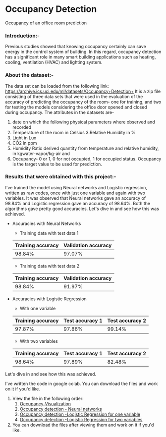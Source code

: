 # Occupancy Detection
Occupancy of an office room prediction 

### Introduction:-

Previous studies showed that knowing occupancy certainly can save energy in the control system of building. In
this regard, occupancy detection has a significant role in many smart building applications such as heating, cooling,
ventilation (HVAC) and lighting system.

### About the dataset:-

The data set can be loaded from the following link: https://archive.ics.uci.edu/ml/datasets/Occupancy+Detection+
It is a zip file consisting of three data sets that were used in the evaluation of the accuracy of predicting the occupancy of the room- one for training, and two for testing the models considering the office door opened and closed during occupancy. 
The attributes in the datasets are-
1. date on which the following physical parameters where observed and recorded
2. Temperature of the room in Celsius
3.Relative Humidity in %
4. Light in Lux
5. CO2 in ppm
6. Humidity Ratio derived quantity from temperature and relative humidity, in kgwater-vapor/kg-air and 
7. Occupancy- 0 or 1, 0 for not occupied, 1 for occupied status.
Occupancy is the target value to be used for prediction.

### Results that were obtained with this project:- 
I've trained the model using Neural networks and Logistic regression, written as raw codes, once with just one variable and again with two variables.
It was observed that Neural networks gave an accuracy of 98.84% and Logistic regression gave an accuracy of 98.64%. 
Both the algorithms gave pretty good accuracies. Let's dive in and see how this was achieved.
* Accuracies with Neural Networks
    * Training data with test data 1
    
     | Training accuracy  | Validation accuracy |
     | -----------------  | ------------------- |
     |     98.84%         |     97.07%          |
    * Training data with test data 2
    
     |   Training accuracy  | Validation accuracy |
     |   -----------------  | ------------------- |
     |       98.84%         |    91.97%           | 
            
* Accuracies with Logistic Regression
    * With one variable 
    
    |  Training accuracy  | Test accuracy 1 | Test accuracy 2 |
    |  -----------------  | --------------- | --------------- |
    |         97.87%      |      97.86%     |   99.14%        |
    
    * With two variables 
    
    |  Training accuracy  | Test accuracy 1 | Test accuracy 2 |
    | --------------      | --------------- | --------------- |
    |         98.64%      |      97.89%     |   82.48%        | 
    
Let's dive in and see how this was achieved.

I've written the code in google colab. You can download the files and work on it if you'd like.
1. View the file in the following order:
    1. [Occupancy-Visualization](https://colab.research.google.com/drive/1QbQwK3mvy4LVsgF87AaAmxYqvkYjrsRw)
    2. [Occupancy detection - Neural networks](https://colab.research.google.com/drive/1MHOY4Ocnzs-LipzXajYKV2h0mb-0ZG9c#scrollTo=c0xKW3Na54n7)
    3. [Occupancy detection -Logistic Regression for one variable](https://colab.research.google.com/drive/1s4o7bCubEHCQv97jzcCl9gm5vHl-_5aI#scrollTo=cSfpK3BrUqtY)
    4. [Occupancy detection -Logistic Regression for two variables](https://colab.research.google.com/drive/1aUQz2Cbd9YTtWJUrGywWt6SfpoTvo80J#scrollTo=ZKYGlvk3TvdN)
 2. You can download the files after viewing them and work on it if you'd like.

